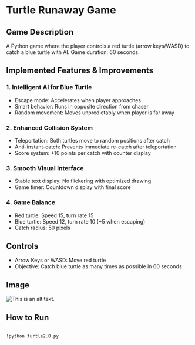 # Turtle Runaway Game


## Game Description
A Python game where the player controls a red turtle (arrow keys/WASD) to catch a blue turtle with AI. Game duration: 60 seconds.

## Implemented Features & Improvements

### 1. Intelligent AI for Blue Turtle
- Escape mode: Accelerates when player approaches
- Smart behavior: Runs in opposite direction from chaser
- Random movement: Moves unpredictably when player is far away

### 2. Enhanced Collision System
- Teleportation: Both turtles move to random positions after catch
- Anti-instant-catch: Prevents immediate re-catch after teleportation
- Score system: +10 points per catch with counter display

### 3. Smooth Visual Interface
- Stable text display: No flickering with optimized drawing
- Game timer: Countdown display with final score

### 4. Game Balance
- Red turtle: Speed 15, turn rate 15
- Blue turtle: Speed 12, turn rate 10 (+5 when escaping)
- Catch radius: 50 pixels

## Controls
 - Arrow Keys or WASD: Move red turtle
 - Objective: Catch blue turtle as many times as possible in 60 seconds

## Image
![This is an alt text.](C:/Users/user/Desktop/proshyna/turtle_runaway2.0.png) 
 
## How to Run
```bash

!python turtle2.0.py


